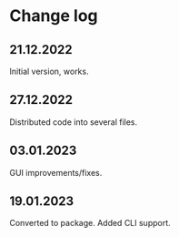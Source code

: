 # Change log

## 21.12.2022
Initial version, works.

## 27.12.2022
Distributed code into several files.

## 03.01.2023
GUI improvements/fixes.

## 19.01.2023
Converted to package. Added CLI support.
